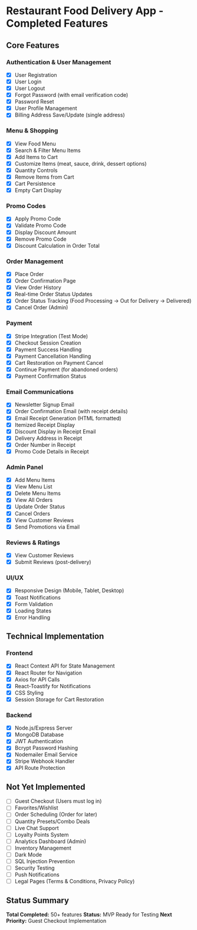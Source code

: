 # Restaurant Food Delivery App - Completed Features

## Core Features

### Authentication & User Management
- [x] User Registration
- [x] User Login
- [x] User Logout
- [x] Forgot Password (with email verification code)
- [x] Password Reset
- [x] User Profile Management
- [x] Billing Address Save/Update (single address)

### Menu & Shopping
- [x] View Food Menu
- [x] Search & Filter Menu Items
- [x] Add Items to Cart
- [x] Customize Items (meat, sauce, drink, dessert options)
- [x] Quantity Controls
- [x] Remove Items from Cart
- [x] Cart Persistence
- [x] Empty Cart Display

### Promo Codes
- [x] Apply Promo Code
- [x] Validate Promo Code
- [x] Display Discount Amount
- [x] Remove Promo Code
- [x] Discount Calculation in Order Total

### Order Management
- [x] Place Order
- [x] Order Confirmation Page
- [x] View Order History
- [x] Real-time Order Status Updates
- [x] Order Status Tracking (Food Processing → Out for Delivery → Delivered)
- [x] Cancel Order (Admin)

### Payment
- [x] Stripe Integration (Test Mode)
- [x] Checkout Session Creation
- [x] Payment Success Handling
- [x] Payment Cancellation Handling
- [x] Cart Restoration on Payment Cancel
- [x] Continue Payment (for abandoned orders)
- [x] Payment Confirmation Status

### Email Communications
- [x] Newsletter Signup Email
- [x] Order Confirmation Email (with receipt details)
- [x] Email Receipt Generation (HTML formatted)
- [x] Itemized Receipt Display
- [x] Discount Display in Receipt Email
- [x] Delivery Address in Receipt
- [x] Order Number in Receipt
- [x] Promo Code Details in Receipt

### Admin Panel
- [x] Add Menu Items
- [x] View Menu List
- [x] Delete Menu Items
- [x] View All Orders
- [x] Update Order Status
- [x] Cancel Orders
- [x] View Customer Reviews
- [x] Send Promotions via Email

### Reviews & Ratings
- [x] View Customer Reviews
- [x] Submit Reviews (post-delivery)

### UI/UX
- [x] Responsive Design (Mobile, Tablet, Desktop)
- [x] Toast Notifications
- [x] Form Validation
- [x] Loading States
- [x] Error Handling

## Technical Implementation

### Frontend
- [x] React Context API for State Management
- [x] React Router for Navigation
- [x] Axios for API Calls
- [x] React-Toastify for Notifications
- [x] CSS Styling
- [x] Session Storage for Cart Restoration

### Backend
- [x] Node.js/Express Server
- [x] MongoDB Database
- [x] JWT Authentication
- [x] Bcrypt Password Hashing
- [x] Nodemailer Email Service
- [x] Stripe Webhook Handler
- [x] API Route Protection

## Not Yet Implemented

- [ ] Guest Checkout (Users must log in)
- [ ] Favorites/Wishlist
- [ ] Order Scheduling (Order for later)
- [ ] Quantity Presets/Combo Deals
- [ ] Live Chat Support
- [ ] Loyalty Points System
- [ ] Analytics Dashboard (Admin)
- [ ] Inventory Management
- [ ] Dark Mode
- [ ] SQL Injection Prevention
- [ ] Security Testing
- [ ] Push Notifications
- [ ] Legal Pages (Terms & Conditions, Privacy Policy)

## Status Summary

**Total Completed:** 50+ features
**Status:** MVP Ready for Testing
**Next Priority:** Guest Checkout Implementation